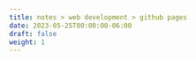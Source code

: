 ```yaml
---
title: notes > web development > github pages
date: 2023-05-25T00:00:00-06:00
draft: false
weight: 1
---
```


